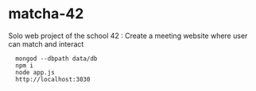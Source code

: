 # matcha-42
Solo web project of the school 42 : Create a meeting website where user can match and interact

``` mkdir data/db
  mongod --dbpath data/db
  npm i
  node app.js
  http://localhost:3030
  ```
